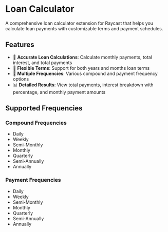 # Loan Calculator

A comprehensive loan calculator extension for Raycast that helps you calculate loan payments with customizable terms and payment schedules.

## Features

- 🧮 **Accurate Loan Calculations**: Calculate monthly payments, total interest, and total payments
- 📅 **Flexible Terms**: Support for both years and months loan terms
- 🔄 **Multiple Frequencies**: Various compound and payment frequency options
- 📊 **Detailed Results**: View total payments, interest breakdown with percentage, and monthly payment amounts

## Supported Frequencies

### Compound Frequencies
- Daily
- Weekly
- Semi-Monthly
- Monthly
- Quarterly
- Semi-Annually
- Annually

### Payment Frequencies
- Daily
- Weekly
- Semi-Monthly
- Monthly
- Quarterly
- Semi-Annually
- Annually
